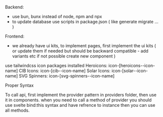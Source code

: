 Backend:
- use bun, bunx instead of node, npm and npx
- to update database use scripts in package.json ( like generate migrate ... )

Frontend:
- we already have ui kits, to implement pages, first implement the ui kits ( or update them if needed but should be backward compatible - add variants etc if not possible create new component )

use tailwindcss icon packages installed
Heroicons: icon-[heroicons--icon-name]
CIB Icons: icon-[cib--icon-name]
Solar Icons: icon-[solar--icon-name]
SVG Spinners: icon-[svg-spinners--icon-name]

Proper Syntax
<span class="icon-[icon-set--icon-name] w-4 h-4"></span>

To call api, first implement the provider pattern in providers folder, then use it in components.
when you need to call a method of provider you should use svelte bind:this syntax and have refrence to instance then you can use all methods.
